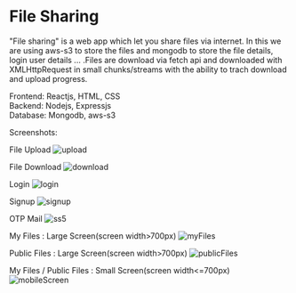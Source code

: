 # File Sharing    
    
"File sharing" is a web app which let you share files via internet. In this we are using aws-s3 to store the files and mongodb to store the file details, login user details ... .Files are download via fetch api and downloaded with XMLHttpRequest in small chunks/streams with the ability to trach download and upload progress.
       
Frontend: Reactjs, HTML, CSS    
Backend: Nodejs, Expressjs    
Database: Mongodb, aws-s3   

Screenshots:

File Upload
![upload](https://github.com/Dy-123/File_Sharing/assets/54953527/51f740f1-4613-4a21-9845-95a14b27b0b1)

File Download
![download](https://github.com/Dy-123/File_Sharing/assets/54953527/fb85ab06-884d-4a9b-aabf-2bd3ab296e05)

Login
![login](https://github.com/Dy-123/File_Sharing/assets/54953527/036f162a-6dcf-469e-ae87-a9ba308e8b84)

Signup
![signup](https://github.com/Dy-123/File_Sharing/assets/54953527/57f4be29-a870-4a50-98cd-d5609525197b)

OTP Mail
![ss5](https://github.com/Dy-123/File_Sharing/assets/54953527/994b4766-eb42-4320-8162-9fab3ca9b387)

My Files : Large Screen(screen width>700px)
![myFiles](https://github.com/Dy-123/File_Sharing/assets/54953527/bb4a82d0-a9a3-4cea-b391-7b2a9a2e3401)

Public Files : Large Screen(screen width>700px)
![publicFiles](https://github.com/Dy-123/File_Sharing/assets/54953527/6280c2e1-ddca-4fa1-8f8a-9fb2b670ff7a)

My Files / Public Files : Small Screen(screen width<=700px)
![mobileScreen](https://github.com/Dy-123/File_Sharing/assets/54953527/31803778-558d-476c-bf0a-f971e4b943c7)
